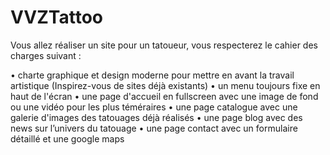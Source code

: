 # VVZTattoo
Vous allez réaliser un site pour un tatoueur, vous respecterez le cahier des charges suivant :

• charte graphique et design moderne pour mettre en avant la travail artistique (Inspirez-vous
de sites déjà existants)
• un menu toujours fixe en haut de l'écran
• une page d'accueil en fullscreen avec une image de fond ou une vidéo pour les plus
téméraires
• une page catalogue avec une galerie d'images des tatouages déjà réalisés
• une page blog avec des news sur l’univers du tatouage
• une page contact avec un formulaire détaillé et une google maps
